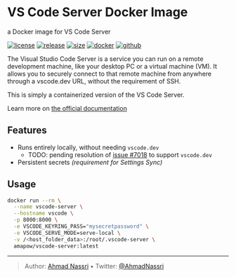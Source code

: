 # VS Code Server Docker Image

a Docker image for VS Code Server

[![license][license-img]][license-url]
[![release][release-img]][release-url]
[![size][size-img]][size-url]
[![docker][docker-img]][docker-url]
[![github][github-img]][github-url]

The Visual Studio Code Server is a service you can run on a remote development machine, like your desktop PC or a virtual machine (VM). It allows you to securely connect to that remote machine from anywhere through a vscode.dev URL, without the requirement of SSH.

This is simply a containerized version of the VS Code Server.

Learn more on [the official documentation][]

## Features

<!-- markdownlint-capture -->

<!-- markdownlint-disable MD007 MD030 -->

-   Runs entirely locally, without needing `vscode.dev`
    -   TODO: pending resolution of [issue \#7018][] to support `vscode.dev`
-   Persistent secrets *(requirement for Settings Sync)*

<!-- markdownlint-restore -->

## Usage

``` bash
docker run --rm \
  --name vscode-server \
  --hostname vscode \
  -p 8000:8000 \
  -e VSCODE_KEYRING_PASS="mysecretpassword" \
  -e VSCODE_SERVE_MODE=serve-local \
  -v /<host_folder_data>:/root/.vscode-server \
  amapow/vscode-server:latest
```

  [the official documentation]: https://code.visualstudio.com/docs/remote/vscode-server
  [issue \#7018]: https://github.com/microsoft/vscode-remote-release/issues/7018

----
> Author: [Ahmad Nassri](https://www.ahmadnassri.com/) &bull;
> Twitter: [@AhmadNassri](https://twitter.com/AhmadNassri)

[license-url]: LICENSE
[license-img]: https://badgen.net/github/license/ahmadnassri/docker-vscode-server

[release-url]: https://github.com/ahmadnassri/docker-vscode-server/releases
[release-img]: https://badgen.net/github/release/ahmadnassri/docker-vscode-server

[size-url]: https://hub.docker.com/r/ahmadnassri/vscode-server
[size-img]: https://badgen.net/docker/size/ahmadnassri/vscode-server?label=image%20size

[docker-url]: https://hub.docker.com/r/ahmadnassri/vscode-server
[docker-img]: https://badgen.net/badge/icon/docker%20hub?icon=docker&label

[github-url]: https://github.com/users/ahmadnassri/packages/container/package/vscode-server
[github-img]: https://badgen.net/badge/icon/github%20registry?icon=github&label

